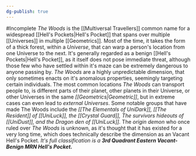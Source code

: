 ```yaml
---
dg-publish: true
---
```

#Incomplete 
_The Woods_ is the [[Multiversal Travellers]] common name for a widespread [[Hell's Pockets|Hell's Pocket]] that spans over multiple [[Universes]] in multiple [[Geometrics]]. Most of the time, it takes the form of a thick forest, within a _Universe_, that can warp a person's location from one Universe to the next.
It's generally regarded as a benign [[Hell's Pockets|Hell's Pocket]], as it itself does not pose immediate threat, although those few who have settled within it's maze can be extremely dangerous to anyone passing by. _The Woods_ are a highly unpredictable dimension, that only sometimes enacts on it's anomalous properties, seemingly targeting certain individuals.
The most common locations _The Woods_ can transport people to, is different parts of their planet, other planets in their Universe, or other Universes in the same _[[Geometrics|Geometric]]_, but in extreme cases can even lead to _external Universes_.
Some notable groups that have made The Woods include the _[[The Elementals of UniDark]], [[The Resident]] of [[UniLuck]], the [[Crystal Guard]], The survivors hideouts of [[UniDust]], and the Dragon den of [[UniLuck]]._
The _origin demon_ who once ruled over _The Woods_ is unknown, as it's thought that it has existed for a very long time, which does technically describe the dimension as an Vacant Hell's Pocket.
_It's full classification is a **3rd Quadrant Eastern Vacant-Benign MRN Hell's Pocket.**_